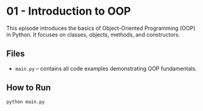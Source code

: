 # 01 - Introduction to OOP

This episode introduces the basics of Object-Oriented Programming (OOP) in Python. It focuses on classes, objects, methods, and constructors.

## Files
- `main.py` – contains all code examples demonstrating OOP fundamentals.

## How to Run
```bash
python main.py
